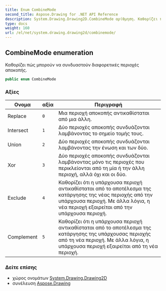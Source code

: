 ```yaml
---
title: Enum CombineMode
second_title: Aspose.Drawing for .NET API Reference
description: System.Drawing.Drawing2D.CombineMode αρίθμηση. Καθορίζει πώς μπορούν να συνδυαστούν διαφορετικές περιοχές αποκοπής.
type: docs
weight: 160
url: /el/net/system.drawing.drawing2d/combinemode/
---
```

## CombineMode enumeration

Καθορίζει πώς μπορούν να συνδυαστούν διαφορετικές περιοχές αποκοπής.

```csharp
public enum CombineMode
```

### Αξίες

| Ονομα | αξία | Περιγραφή |
| --- | --- | --- |
| Replace | `0` | Μια περιοχή αποκοπής αντικαθίσταται από μια άλλη. |
| Intersect | `1` | Δύο περιοχές αποκοπής συνδυάζονται λαμβάνοντας το σημείο τομής τους. |
| Union | `2` | Δύο περιοχές αποκοπής συνδυάζονται λαμβάνοντας την ένωση και των δύο. |
| Xor | `3` | Δύο περιοχές αποκοπής συνδυάζονται λαμβάνοντας μόνο τις περιοχές που περικλείονται από τη μία ή την άλλη περιοχή, αλλά όχι και οι δύο. |
| Exclude | `4` | Καθορίζει ότι η υπάρχουσα περιοχή αντικαθίσταται από το αποτέλεσμα της κατάργησης της νέας περιοχής από την υπάρχουσα περιοχή. Με άλλα λόγια, η νέα περιοχή εξαιρείται από την υπάρχουσα περιοχή. |
| Complement | `5` | Καθορίζει ότι η υπάρχουσα περιοχή αντικαθίσταται από το αποτέλεσμα της κατάργησης της υπάρχουσας περιοχής από τη νέα περιοχή. Με άλλα λόγια, η υπάρχουσα περιοχή εξαιρείται από τη νέα περιοχή. |

### Δείτε επίσης

* χώρος ονομάτων [System.Drawing.Drawing2D](../../system.drawing.drawing2d/)
* συνέλευση [Aspose.Drawing](../../)


